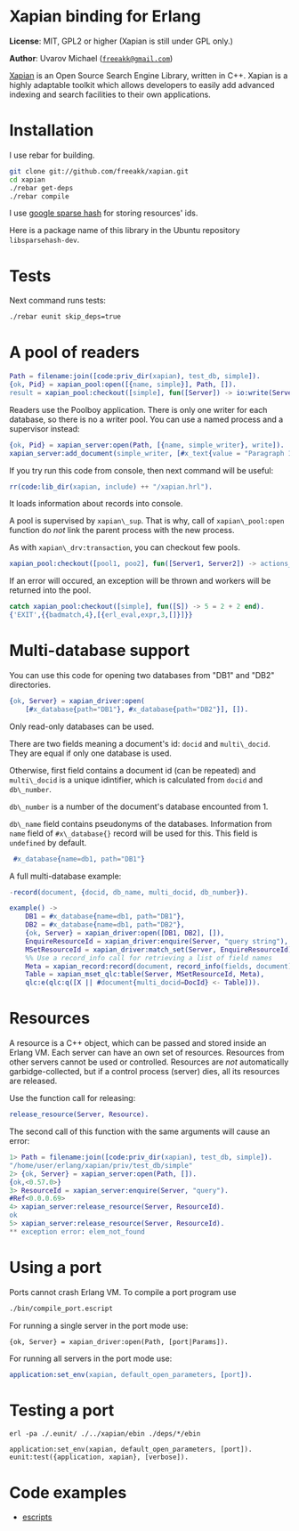 Xapian binding for Erlang
=========================

__License__: MIT, GPL2 or higher (Xapian is still under GPL only.)

__Author__: Uvarov Michael ([`freeakk@gmail.com`](mailto:freeakk@gmail.com))


[Xapian](http://xapian.org/) is an Open Source Search Engine Library, 
written in C++.
Xapian is a highly adaptable toolkit which allows developers to easily add 
advanced indexing and search facilities to their own applications.


Installation
============

I use rebar for building.

```bash
git clone git://github.com/freeakk/xapian.git
cd xapian
./rebar get-deps
./rebar compile
```

I use [google sparse hash](http://code.google.com/p/sparsehash/?redir=1) 
for storing resources' ids.

Here is a package name of this library in the Ubuntu repository
`libsparsehash-dev`.


Tests
=====

Next command runs tests:

```bash
./rebar eunit skip_deps=true
```


A pool of readers
=================

```erlang
Path = filename:join([code:priv_dir(xapian), test_db, simple]).
{ok, Pid} = xapian_pool:open([{name, simple}], Path, []).
result = xapian_pool:checkout([simple], fun([Server]) -> io:write(Server), result end).
```

Readers use the Poolboy application. 
There is only one writer for each database, so there is no a writer pool.
You can use a named process and a supervisor instead:

```erlang
{ok, Pid} = xapian_server:open(Path, [{name, simple_writer}, write]).
xapian_server:add_document(simple_writer, [#x_text{value = "Paragraph 1"}]).
```

If you try run this code from console, then next command will be useful:

```erlang
rr(code:lib_dir(xapian, include) ++ "/xapian.hrl").
```

It loads information about records into console.


A pool is supervised by `xapian\_sup`. That is why, call of 
`xapian\_pool:open` function do *not* link the parent process with the new 
process. 

As with `xapian\_drv:transaction`, you can checkout few pools.

```erlang
xapian_pool:checkout([pool1, poo2], fun([Server1, Server2]) -> actions_here end).
```
 
If an error will occured, an exception will be thrown and workers 
will be returned into the pool.

```erlang
catch xapian_pool:checkout([simple], fun([S]) -> 5 = 2 + 2 end).
{'EXIT',{{badmatch,4},[{erl_eval,expr,3,[]}]}}
```


Multi-database support
======================

You can use this code for opening two databases from "DB1" and "DB2" directories.

```erlang
{ok, Server} = xapian_driver:open(
    [#x_database{path="DB1"}, #x_database{path="DB2"}], []).
```

Only read-only databases can be used.

There are two fields meaning a document's id: `docid` and `multi\_docid`.
They are equal if only one database is used.

Otherwise, first field contains a document id (can be repeated) and 
`multi\_docid` is a unique idintifier, which is calculated from 
`docid` and `db\_number`.

`db\_number` is a number of the document's database encounted from 1.

`db\_name` field contains pseudonyms of the databases.
Information from `name` field of `#x\_database{}` record will be used for 
this. This field is `undefined` by default.

```erlang
 #x_database{name=db1, path="DB1"}
```

A full multi-database example:

```erlang
-record(document, {docid, db_name, multi_docid, db_number}).

example() ->
    DB1 = #x_database{name=db1, path="DB1"}, 
    DB2 = #x_database{name=db1, path="DB2"},
    {ok, Server} = xapian_driver:open([DB1, DB2], []),
    EnquireResourceId = xapian_driver:enquire(Server, "query string"),
    MSetResourceId = xapian_driver:match_set(Server, EnquireResourceId),
    %% Use a record_info call for retrieving a list of field names
    Meta = xapian_record:record(document, record_info(fields, document)),
    Table = xapian_mset_qlc:table(Server, MSetResourceId, Meta),
    qlc:e(qlc:q([X || #document{multi_docid=DocId} <- Table])).
```


Resources
=========

A resource is a C++ object, which can be passed and stored inside an Erlang VM.
Each server can have an own set of resources. Resources from other servers 
cannot be used or controlled.
Resources are _not_ automatically garbidge-collected, but if a control process 
(server) dies, all its resources are released.

Use the function call for releasing:

```erlang
release_resource(Server, Resource).
```

The second call of this function with the same arguments will cause an error:

```erlang
1> Path = filename:join([code:priv_dir(xapian), test_db, simple]).
"/home/user/erlang/xapian/priv/test_db/simple"
2> {ok, Server} = xapian_server:open(Path, []).
{ok,<0.57.0>}
3> ResourceId = xapian_server:enquire(Server, "query").                    
#Ref<0.0.0.69>
4> xapian_server:release_resource(Server, ResourceId).                     
ok
5> xapian_server:release_resource(Server, ResourceId).
** exception error: elem_not_found
```


Using a port 
============

Ports cannot crash Erlang VM.
To compile a port program use 

```bash
./bin/compile_port.escript
```

For running a single server in the port mode use:

```erkang
{ok, Server} = xapian_driver:open(Path, [port|Params]).
```

For running all servers in the port mode use:

```erlang
application:set_env(xapian, default_open_parameters, [port]).
```

Testing a port 
==============

```
erl -pa ./.eunit/ ./../xapian/ebin ./deps/*/ebin

application:set_env(xapian, default_open_parameters, [port]).
eunit:test({application, xapian}, [verbose]).
```

Code examples
=============

* [escripts](https://github.com/freeakk/xapian-examples)
